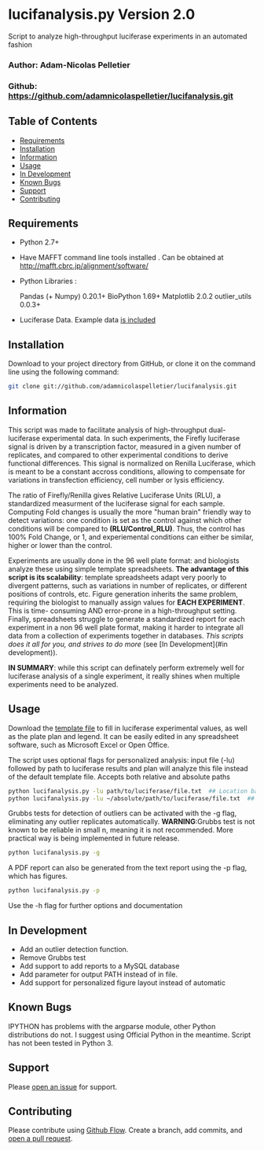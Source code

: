 # lucifanalysis.py Version 2.0
Script to analyze high-throughput luciferase experiments in an automated fashion

### Author: Adam-Nicolas Pelletier
### Github: https://github.com/adamnicolaspelletier/lucifanalysis.git

## Table of Contents

- [Requirements](#requirements)
- [Installation](#installation)
- [Information](#information)
- [Usage](#usage)
- [In Development](#in-development)
- [Known Bugs](#known-bugs)
- [Support](#support)
- [Contributing](#contributing)



## Requirements

 * Python 2.7+
 * Have MAFFT command line tools installed . Can be obtained at http://mafft.cbrc.jp/alignment/software/

 * Python Libraries :

	Pandas (+ Numpy) 0.20.1+
	BioPython 1.69+
	Matplotlib 2.0.2
	outlier_utils 0.0.3+
	
 * Luciferase Data. Example data [is included](docs/Input/template_AP170428.txt)


## Installation

Download to your project directory from GitHub, or clone it on the command line using the following command:

```sh
git clone git://github.com/adamnicolaspelletier/lucifanalysis.git

```

## Information

This script was made to facilitate analysis of high-throughput dual-luciferase experimental data. In such experiments, the Firefly luciferase signal is driven by a transcription factor, measured in a given number of replicates, and compared to other experimental conditions to derive functional differences. This signal is normalized on Renilla Luciferase, which is meant to be a constant accross conditions, allowing to compensate for variations in transfection efficiency, cell number or lysis efficiency. 

The ratio of Firefly/Renilla gives Relative Luciferase Units (RLU), a standardized measurment of the luciferase signal for each sample. Computing Fold changes is usually the more "human brain" friendly way to detect variations: one condition is set as the control against which other conditions will be compared to __(RLU/Control_RLU)__. Thus, the control has 100% Fold Change, or 1, and experiemental conditions can either be similar, higher or lower than the control. 

Experiments are usually done in the 96 well plate format: and biologists analyze these using simple template spreadsheets. 
**The advantage of this script is its scalability**: template spreadsheets adapt very poorly to divergent patterns, such as variations in number of replicates, or different positions of controls, etc. Figure generation inherits the same problem, requiring the biologist to manually assign values for **__EACH EXPERIMENT__**. This is time- consuming AND error-prone in a high-throughput setting. Finally, spreadsheets struggle to generate a standardized report for each experiment in a non 96 well plate format, making it harder to integrate all data from a collection of experiments together in databases. *This scripts does it all for you, and strives to do more* (see [In Development](#in development)). 

**IN SUMMARY**: while this script can definately perform extremely well for luciferase analysis of a single experiment, it really shines when multiple experiments need to be analyzed. 


## Usage

Download the [template file](docs/Input/template_AP170428.txt) to fill in luciferase experimental values, as well as the plate plan and legend. It can be easily edited in any spreadsheet software, such as Microsoft Excel or Open Office. 

The script uses optional flags for personalized analysis: input file (-lu) followed by path to luciferase results and plan will analyze this file instead of the default template file. Accepts both relative and absolute paths

```sh
python lucifanalysis.py -lu path/to/luciferase/file.txt  ## Location based on current working directory
python lucifanalysis.py -lu ~/absolute/path/to/luciferase/file.txt  ## Absolute path, current working directory is irrelevant 

```

Grubbs tests for detection of outliers can be activated with the -g flag, eliminating any outlier replicates automatically.
**WARNING**:Grubbs test is not known to be reliable in small n, meaning it is not recommended. More practical way is being implemented in future release. 

```sh
python lucifanalysis.py -g

```

A PDF report can also be generated from the text report using the -p flag, which has figures. 

```sh
python lucifanalysis.py -p

```

Use the -h flag for further options and documentation



## In Development

- Add an outlier detection function. 
- Remove Grubbs test
- Add support to add reports to a MySQL database
- Add parameter for output PATH instead of in file. 
- Add support for personalized figure layout instead of automatic


## Known Bugs

IPYTHON has problems with the argparse module, other Python distributions do not. I suggest using Official Python in the meantime. 
Script has not been tested in Python 3.


## Support

Please [open an issue](https://github.com/adamnicolaspelletier/lucifanalysis.git/issues/new) for support.


## Contributing

Please contribute using [Github Flow](https://guides.github.com/introduction/flow/). Create a branch, add commits, and [open a pull request](https://github.com/adamnicolaspelletier/lucifanalysis/compare/).
